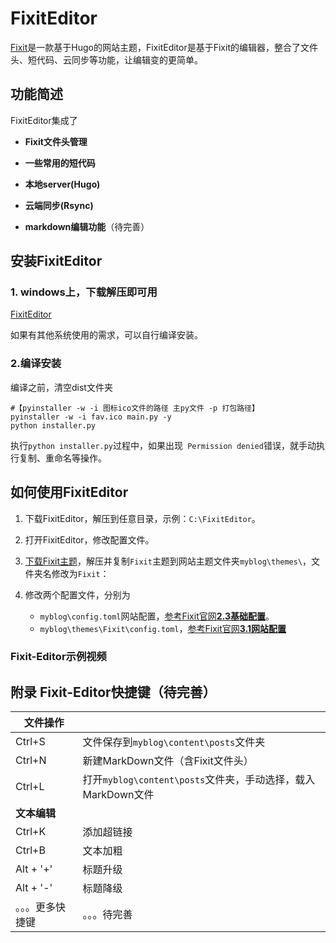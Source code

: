# FixitEditor
[Fixit](https://fixit.lruihao.cn/zh-cn/)是一款基于Hugo的网站主题，FixitEditor是基于Fixit的编辑器，整合了文件头、短代码、云同步等功能，让编辑变的更简单。

## 功能简述

FixitEditor集成了

* **Fixit文件头管理**

* **一些常用的短代码**

* **本地server(Hugo)**

* **云端同步(Rsync)**

* **markdown编辑功能**（待完善）

  

## 安装FixitEditor

### 1. windows上，下载解压即可用

[FixitEditor](https://github.com/Maxwell-lx/FixitEditor/releases)

如果有其他系统使用的需求，可以自行编译安装。

### 2.编译安装

编译之前，清空dist文件夹

```
#【pyinstaller -w -i 图标ico文件的路径 主py文件 -p 打包路径】
pyinstaller -w -i fav.ico main.py -y 
python installer.py
```

执行`python installer.py`过程中，如果出现` Permission denied`错误，就手动执行复制、重命名等操作。

## 如何使用FixitEditor

1. 下载FixitEditor，解压到任意目录，示例：`C:\FixitEditor`。

2. 打开FixitEditor，修改配置文件。

3. [下载Fixit主题](https://github.com/hugo-fixit/FixIt/releases/)，解压并复制`Fixit`主题到网站主题文件夹`myblog\themes\`，文件夹名修改为`Fixit`：

2. 修改两个配置文件，分别为

   * `myblog\config.toml`网站配置，[参考Fixit官网**2.3基础配置**](https://fixit.lruihao.cn/zh-cn/theme-documentation-basics/)。
   * `myblog\themes\Fixit\config.toml`，[参考Fixit官网**3.1网站配置**](https://fixit.lruihao.cn/zh-cn/theme-documentation-basics/)

### Fixit-Editor示例视频



## 附录 Fixit-Editor快捷键（待完善）

| 文件操作         |                                                              |
| ---------------- | ------------------------------------------------------------ |
| Ctrl+S           | 文件保存到`myblog\content\posts`文件夹                       |
| Ctrl+N           | 新建MarkDown文件（含Fixit文件头）                            |
| Ctrl+L           | 打开`myblog\content\posts`文件夹，手动选择，载入MarkDown文件 |
| **文本编辑**     |                                                              |
| Ctrl+K           | 添加超链接                                                   |
| Ctrl+B           | 文本加粗                                                     |
| Alt + '+'        | 标题升级                                                     |
| Alt + '-'        | 标题降级                                                     |
| 。。。更多快捷键 | 。。。待完善                                                 |
